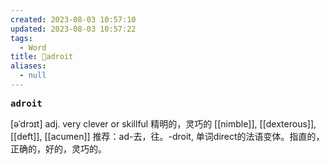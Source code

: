 ```yaml
---
created: 2023-08-03 10:57:10
updated: 2023-08-03 10:57:22
tags:
  - Word
title: 📖adroit
aliases:
  - null
---
```


<pre><strong>adroit</strong></pre>
[əˈdrɔɪt]
adj. very clever or skillful 精明的，灵巧的
[[nimble]], [[dexterous]], [[deft]], [[acumen]]
推荐：ad-去，往。-droit, 单词direct的法语变体。指直的，正确的，好的，灵巧的。